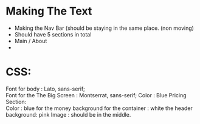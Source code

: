 # Making The Text
- Making the Nav Bar (should be staying in the  same place. (non moving)
- Should have 5 sections in total
- Main / About
- 
# CSS:
Font for body :  Lato, sans-serif; <br>
Font for the The Big Screen  : Montserrat, sans-serif;
Color : Blue
Pricing Section: <br>
Color : blue for the money
background for the container : white
the header background: pink
Image : should be in the middle.



